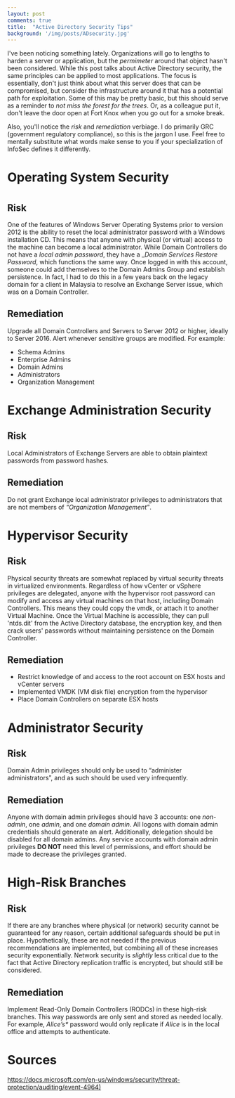 ```yaml
---
layout: post
comments: true
title:  "Active Directory Security Tips"
background: '/img/posts/ADsecurity.jpg'
---
```


<p>I've been noticing something lately. Organizations will go to lengths to harden a server or application, but the <i>permimeter</i> around that object hasn't been considered. While this post talks about Active Directory security, the same principles can be applied to most applications. The focus is essentially, don't just think about what this server does that can be compromised, but consider the infrastructure around it that has a potential path for exploitation. Some of this may be pretty basic, but this should serve as a reminder to <i>not miss the forest for the trees</i>. Or, as a colleague put it, don't leave the door open at Fort Knox when you go out for a smoke break.</p>

<p>Also, you'll notice the <i>risk</i> and <i>remediation</i> verbiage. I do primarily GRC (government regulatory compliance), so this is the jargon I use. Feel free to mentally substitute what words make sense to you if your specialization of InfoSec defines it differently.</p>

<h1>Operating System Security<h1>
<h2>Risk</h2>
<p>One of the features of Windows Server Operating Systems prior to version 2012 is the ability to reset the local administrator password with a Windows installation CD. This means that anyone with physical (or virtual) access to the machine can become a local administrator. While Domain Controllers do not have a <i>local admin password</i>, they have a _<i>Domain Services Restore Password</i>, which functions the same way. Once logged in with this account, someone could add themselves to the Domain Admins Group and establish persistence. In fact, I had to do this in a few years back on the legacy domain for a client in Malaysia to resolve an Exchange Server issue, which was on a Domain Controller.</p>

<h2>Remediation</h2>
<p>Upgrade all Domain Controllers and Servers to Server 2012 or higher, ideally to Server 2016. Alert whenever sensitive groups are modified. For example:</p>
  <ul>
    <li>Schema Admins</li>
    <li>Enterprise Admins</li>
    <li>Domain Admins</li>
    <li>Administrators</li>
    <li>Organization Management</li></ul>

<h1>Exchange Administration Security</h1>
<h2>Risk</h2>
Local Administrators of Exchange Servers are able to obtain plaintext passwords from password hashes.
<h2>Remediation</h2>
<p>Do not grant Exchange local administrator privileges to administrators that are not members of <i>“Organization Management”</i>.</p>

<h1>Hypervisor Security</h1>
<h2>Risk</h2>
<p>Physical security threats are somewhat replaced by virtual security threats in virtualized environments. Regardless of how vCenter or vSphere privileges are delegated, anyone with the hypervisor root password can modify and access any virtual machines on that host, including Domain Controllers. This means they could copy the vmdk, or attach it to another Virtual Machine. Once the Virtual Machine is accessible, they can pull 'ntds.dit' from the Active Directory database, the encryption key, and then crack users' passwords without maintaining persistence on the Domain Controller.</p>
<h2>Remediation</h2>
<ul>
  <li>Restrict knowledge of and access to the root account on ESX hosts and vCenter servers</li>
  <li>Implemented VMDK (VM disk file) encryption from the hypervisor</li>
  <li>Place Domain Controllers on separate ESX hosts</li></ul>
  
<h1>Administrator Security</h1>
<h2>Risk</h2>
<p>Domain Admin privileges should only be used to “administer administrators”, and as such should be used very infrequently.</p>

<h2>Remediation</h2>
<p>Anyone with domain admin privileges should have 3 accounts: one <i>non-admin</i>, one <i>admin</i>, and one <i>domain admin</i>. All logons with domain admin credentials should generate an alert. Additionally, delegation should be disabled for all domain admins. Any service accounts with domain admin privileges <b>DO NOT</b> need this level of permissions, and effort should be made to decrease the privileges granted.</p>

<h1>High-Risk Branches</h1>
<h2>Risk</h2>
<p>If there are any branches where physical (or network) security cannot be guaranteed for any reason, certain additional safeguards should be put in place. Hypothetically, these are not needed if the previous recommendations are implemented, but combining all of these increases security exponentially. Network security is <i>slightly</i> less critical due to the fact that Active Directory replication traffic is encrypted, but should still be considered.</p>

<h2>Remediation</h2>
<p>Implement Read-Only Domain Controllers (RODCs) in these high-risk branches. This way passwords are only sent and stored as needed locally. For example, <i>Alice’s*</i> password would only replicate if <i>Alice</i> is in the local office and attempts to authenticate.</p>

<h1>Sources</h1>
<p><a href="https://docs.microsoft.com/en-us/windows/security/threat-protection/auditing/event-4964)">https://docs.microsoft.com/en-us/windows/security/threat-protection/auditing/event-4964)</a></p>
